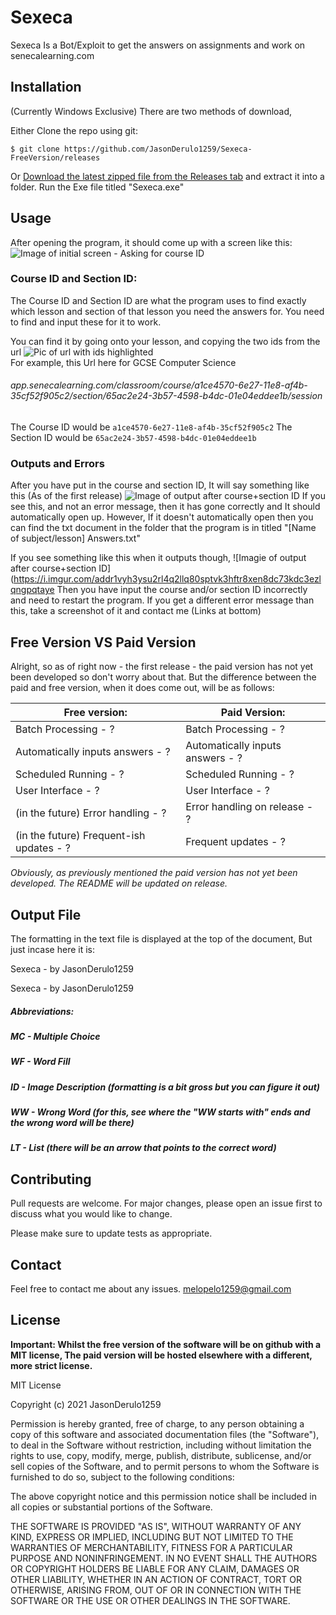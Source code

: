 
# Sexeca

Sexeca Is a Bot/Exploit to get the answers on assignments and work on senecalearning.com

## Installation
(Currently Windows Exclusive) 
There are two methods of download,

Either Clone the repo using git:
```
$ git clone https://github.com/JasonDerulo1259/Sexeca-FreeVersion/releases
```
Or
[Download the latest zipped file from the Releases tab](https://github.com/JasonDerulo1259/Sexeca-FreeVersion/releases) and extract it into a folder.
Run the Exe file titled "Sexeca.exe"

## Usage
After opening the program, it should come up with a screen like this:
![Image of initial screen - Asking for course ID](https://i.imgur.com/ahw41He.png)

### Course ID and Section ID:
The Course ID and Section ID are what the program uses to find exactly which lesson and section of that lesson you need the answers for. You need to find and input these for it to work.

You can find it by going onto your lesson, and copying the two ids from the url
![Pic of url with ids highlighted](https://i.imgur.com/R6OLY0K.png)		
For example, this Url here for GCSE Computer Science
###### app.senecalearning.com/classroom/course/a1ce4570-6e27-11e8-af4b-35cf52f905c2/section/65ac2e24-3b57-4598-b4dc-01e04eddee1b/session
The Course ID would be ```a1ce4570-6e27-11e8-af4b-35cf52f905c2```
The Section ID would be ```65ac2e24-3b57-4598-b4dc-01e04eddee1b```

### Outputs and Errors
After you have put in the course and section ID, It will say something like this (As of the first release)
![Image of output after course+section ID](https://i.imgur.com/S8Lu9mt.png)
If you see this, and not an error message, then it has gone correctly and It should automatically open up.
However, If it doesn't automatically open then you can find the txt document in the folder that the program is in titled "[Name of subject/lesson] Answers.txt"

If you see something like this when it outputs though,
![Imagie of output after course+section ID](https://i.imgur.com/addr1vyh3ysu2rl4q2llq80sptvk3hftr8xen8dc73kdc3ezlqngpqtaye
Then you have input the course and/or section ID incorrectly and need to restart the program.
If you get a different error message than this, take a screenshot of it and contact me (Links at bottom)
## Free Version VS Paid Version
Alright, so as of right now - the first release - the paid version has not yet been developed so don't worry about that. But the difference between the paid and free version, when it does come out, will be as follows:


|Free version:  |  Paid Version:|
|--|--|
| Batch Processing - ? | Batch Processing - ? |
| Automatically inputs answers - ? | Automatically inputs answers - ? |
| Scheduled Running - ? | Scheduled Running - ? |
| User Interface - ? | User Interface - ? |
| (in the future) Error handling - ? | Error handling on release - ? |
| (in the future) Frequent-ish updates - ? | Frequent updates - ? |

*Obviously, as previously mentioned the paid version has not yet been developed. The README will be updated on release.*
## Output File
The formatting in the text file is displayed at the top of the document, But just incase here it is:

 Sexeca - by JasonDerulo1259
 

Sexeca - by JasonDerulo1259
 
##### Abbreviations:
##### MC - Multiple Choice
##### WF - Word Fill
##### ID - Image Description (formatting is a bit gross but you can figure it out)
##### WW - Wrong Word (for this, see where the "WW starts with" ends and the wrong word will be there)
##### LT - List (there will be an arrow that points to the correct word)
## Contributing
Pull requests are welcome. For major changes, please open an issue first to discuss what you would like to change.

Please make sure to update tests as appropriate.
## Contact
Feel free to contact me about any issues.
melopelo1259@gmail.com
## License
**Important: Whilst the free version of the software will be on github with a MIT license, The paid version will be hosted elsewhere with a different, more strict license.**

MIT License

Copyright (c) 2021 JasonDerulo1259

Permission is hereby granted, free of charge, to any person obtaining a copy
of this software and associated documentation files (the "Software"), to deal
in the Software without restriction, including without limitation the rights
to use, copy, modify, merge, publish, distribute, sublicense, and/or sell
copies of the Software, and to permit persons to whom the Software is
furnished to do so, subject to the following conditions:

The above copyright notice and this permission notice shall be included in all
copies or substantial portions of the Software.

THE SOFTWARE IS PROVIDED "AS IS", WITHOUT WARRANTY OF ANY KIND, EXPRESS OR
IMPLIED, INCLUDING BUT NOT LIMITED TO THE WARRANTIES OF MERCHANTABILITY,
FITNESS FOR A PARTICULAR PURPOSE AND NONINFRINGEMENT. IN NO EVENT SHALL THE
AUTHORS OR COPYRIGHT HOLDERS BE LIABLE FOR ANY CLAIM, DAMAGES OR OTHER
LIABILITY, WHETHER IN AN ACTION OF CONTRACT, TORT OR OTHERWISE, ARISING FROM,
OUT OF OR IN CONNECTION WITH THE SOFTWARE OR THE USE OR OTHER DEALINGS IN THE
SOFTWARE.
